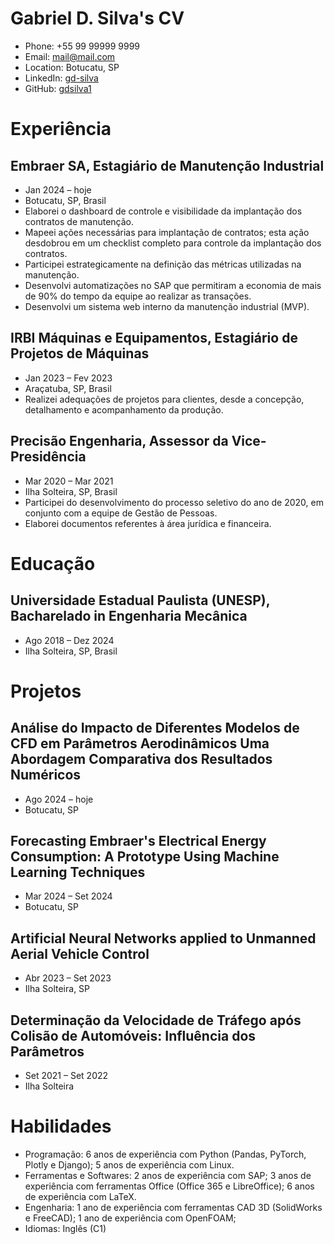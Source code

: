 # Gabriel D. Silva's CV

- Phone: +55 99 99999 9999
- Email: [mail@mail.com](mailto:mail@mail.com)
- Location: Botucatu, SP
- LinkedIn: [gd-silva](https://linkedin.com/in/gd-silva)
- GitHub: [gdsilva1](https://github.com/gdsilva1)


# Experiência

## Embraer SA, Estagiário de Manutenção Industrial

- Jan 2024 – hoje
- Botucatu, SP, Brasil
- Elaborei o dashboard de controle e visibilidade da implantação dos contratos de manutenção.
- Mapeei ações necessárias para implantação de contratos; esta ação desdobrou em um checklist completo para controle da implantação dos contratos.
- Participei estrategicamente na definição das métricas utilizadas na manutenção.
- Desenvolvi automatizações no SAP que permitiram a economia de mais de 90% do tempo da equipe ao realizar as transações.
- Desenvolvi um sistema web interno da manutenção industrial (MVP).

## IRBI Máquinas e Equipamentos, Estagiário de Projetos de Máquinas

- Jan 2023 – Fev 2023
- Araçatuba, SP, Brasil
- Realizei adequações de projetos para clientes, desde a concepção, detalhamento e acompanhamento da produção.

## Precisão Engenharia, Assessor da Vice-Presidência

- Mar 2020 – Mar 2021
- Ilha Solteira, SP, Brasil
- Participei do desenvolvimento do processo seletivo do ano de 2020, em conjunto com a equipe de Gestão de Pessoas.
- Elaborei documentos referentes à área jurídica e financeira.

# Educação

## Universidade Estadual Paulista (UNESP), Bacharelado in Engenharia Mecânica

- Ago 2018 – Dez 2024
- Ilha Solteira, SP, Brasil

# Projetos

## Análise do Impacto de Diferentes Modelos de CFD em Parâmetros Aerodinâmicos Uma Abordagem Comparativa dos Resultados Numéricos

- Ago 2024 – hoje
- Botucatu, SP

## Forecasting Embraer's Electrical Energy Consumption: A Prototype Using Machine Learning Techniques

- Mar 2024 – Set 2024
- Botucatu, SP

## Artificial Neural Networks applied to Unmanned Aerial Vehicle Control

- Abr 2023 – Set 2023
- Ilha Solteira, SP

## Determinação da Velocidade de Tráfego após Colisão de Automóveis: Influência dos Parâmetros

- Set 2021 – Set 2022
- Ilha Solteira

# Habilidades

- Programação: 6 anos de experiência com Python (Pandas, PyTorch, Plotly e Django); 5 anos de experiência com Linux.
- Ferramentas e Softwares: 2 anos de experiência com SAP; 3 anos de experiência com ferramentas Office (Office 365 e LibreOffice); 6 anos de experiência com LaTeX.
- Engenharia: 1 ano de experiência com ferramentas CAD 3D (SolidWorks e FreeCAD); 1 ano de experiência com OpenFOAM;
- Idiomas: Inglês (C1)
